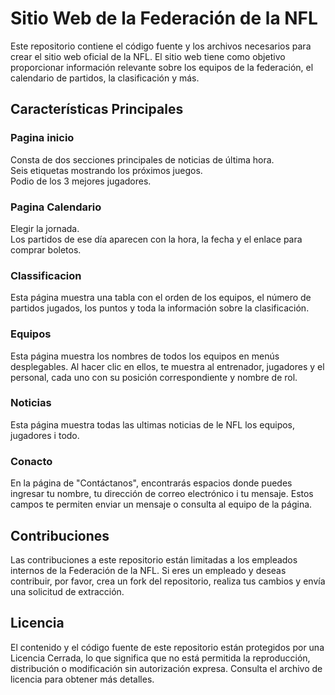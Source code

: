 # Sitio Web de la Federación de la NFL

Este repositorio contiene el código fuente y los archivos necesarios para crear el sitio web oficial de la NFL. El sitio web tiene como objetivo proporcionar información relevante sobre los equipos de la federación, el calendario de partidos, la clasificación y más. 

## Características Principales
### Pagina inicio
Consta de dos secciones principales de noticias de última hora.  
Seis etiquetas mostrando los próximos juegos.  
Podio de los 3 mejores jugadores.    
### Pagina Calendario
Elegir la jornada.  
Los partidos de ese día aparecen con la hora, la fecha y el enlace para comprar boletos.  
### Classificacion
Esta página muestra una tabla con el orden de los equipos, el número de partidos jugados, los puntos y toda la información sobre la clasificación.
### Equipos
Esta página muestra los nombres de todos los equipos en menús desplegables. Al hacer clic en ellos, te muestra al entrenador, jugadores y el personal, cada uno con su posición correspondiente y nombre de rol.  
### Noticias
Esta página muestra todas las ultimas noticias de le NFL los equipos, jugadores i todo.  
### Conacto
En la página de "Contáctanos", encontrarás espacios donde puedes ingresar tu nombre, tu dirección de correo electrónico i tu mensaje. Estos campos te permiten enviar un mensaje o consulta al equipo de la página.
## Contribuciones

Las contribuciones a este repositorio están limitadas a los empleados internos de la Federación de la NFL. Si eres un empleado y deseas contribuir, por favor, crea un fork del repositorio, realiza tus cambios y envía una solicitud de extracción.

## Licencia

El contenido y el código fuente de este repositorio están protegidos por una Licencia Cerrada, lo que significa que no está permitida la reproducción, distribución o modificación sin autorización expresa. Consulta el archivo de licencia para obtener más detalles.
